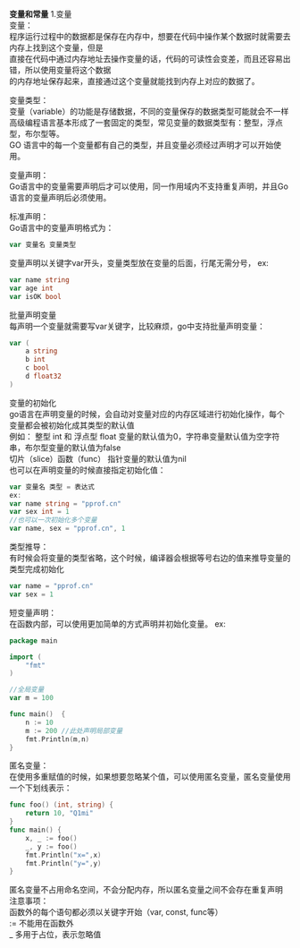 **变量和常量**
1.变量  
变量：  
    程序运行过程中的数据都是保存在内存中，想要在代码中操作某个数据时就需要去内存上找到这个变量，但是  
    直接在代码中通过内存地址去操作变量的话，代码的可读性会变差，而且还容易出错，所以使用变量将这个数据  
    的内存地址保存起来，直接通过这个变量就能找到内存上对应的数据了。  

变量类型：  
变量（variable）的功能是存储数据，不同的变量保存的数据类型可能就会不一样  
高级编程语言基本形成了一套固定的类型，常见变量的数据类型有：整型，浮点型，布尔型等。  
GO 语言中的每一个变量都有自己的类型，并且变量必须经过声明才可以开始使用。  

变量声明：  
Go语言中的变量需要声明后才可以使用，同一作用域内不支持重复声明，并且Go语言的变量声明后必须使用。  

标准声明：  
Go语言中的变量声明格式为：
```go
var 变量名 变量类型
```
变量声明以关键字var开头，变量类型放在变量的后面，行尾无需分号， ex:   
```go
var name string
var age int
var isOK bool
```  
批量声明变量   
每声明一个变量就需要写var关键字，比较麻烦，go中支持批量声明变量：  
```go
var (
	a string
	b int
	c bool
	d float32
)
```  
变量的初始化  
go语言在声明变量的时候，会自动对变量对应的内存区域进行初始化操作，每个变量都会被初始化成其类型的默认值  
例如： 整型 int 和 浮点型 float 变量的默认值为0，字符串变量默认值为空字符串，布尔型变量的默认值为false  
切片（slice）函数（func） 指针变量的默认值为nil  
也可以在声明变量的时候直接指定初始化值：  
```go
var 变量名 类型 = 表达式
ex:  
var name string = "pprof.cn"  
var sex int = 1
//也可以一次初始化多个变量
var name, sex = "pprof.cn", 1
```  
类型推导：  
有时候会将变量的类型省略，这个时候，编译器会根据等号右边的值来推导变量的类型完成初始化  
```go
var name = "pprof.cn"
var sex = 1
```  
短变量声明：  
在函数内部，可以使用更加简单的方式声明并初始化变量。 ex:  
```go
package main

import (
	"fmt"
)

//全局变量
var m = 100

func main()  {
    n := 10
	m := 200 //此处声明局部变量
	fmt.Println(m,n)
}
```  
匿名变量：  
在使用多重赋值的时候，如果想要忽略某个值，可以使用匿名变量，匿名变量使用一个下划线表示：  
```go
func foo() (int, string) {
	return 10, "Q1mi"
}
func main() {
	x, _ := foo()
	_, y := foo()
	fmt.Println("x=",x)
	fmt.Println("y=",y)
}
```   
匿名变量不占用命名空间，不会分配内存，所以匿名变量之间不会存在重复声明   
注意事项：  
函数外的每个语句都必须以关键字开始（var, const, func等）  
:= 不能用在函数外  
_ 多用于占位，表示忽略值  